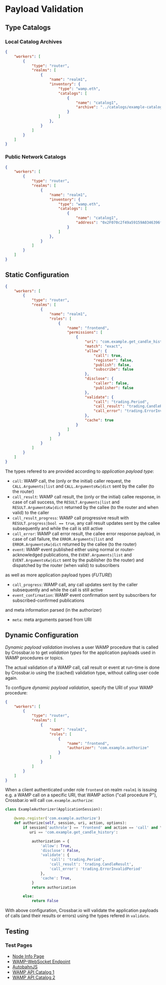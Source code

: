 # Payload Validation

## Type Catalogs

### Local Catalog Archives

```json
{
    "workers": [
        {
            "type": "router",
            "realms": [
                {
                    "name": "realm1",
                    "inventory": {
                        "type": "wamp.eth",
                        "catalogs": [
                            {
                                "name": "catalog1",
                                "archive": "../catalogs/example-catalog.zip"
                            }
                        ]
                    },
                }
            ]
        }
    ]
}
```

### Public Network Catalogs

```json
{
    "workers": [
        {
            "type": "router",
            "realms": [
                {
                    "name": "realm1",
                    "inventory": {
                        "type": "wamp.eth",
                        "catalogs": [
                            {
                                "name": "catalog1",
                                "address": "0x2F070c2f49a59159A0346396f1139203355ACA43"
                            }
                        ]
                    },
                }
            ]
        }
    ]
}
```


## Static Configuration

```json
{
    "workers": [
        {
            "type": "router",
            "realms": [
                {
                    "name": "realm1",
                    "roles": [
                        {
                            "name": "frontend",
                            "permissions": [
                                {
                                    "uri": "com.example.get_candle_history",
                                    "match": "exact",
                                    "allow": {
                                        "call": true,
                                        "register": false,
                                        "publish": false,
                                        "subscribe": false
                                    },
                                    "disclose": {
                                        "caller": false,
                                        "publisher": false
                                    },
                                    "validate": {
                                        "call": "trading.Period",
                                        "call_result": "trading.CandleResult",
                                        "call_error": "trading.ErrorInvalidPeriod"
                                    },
                                    "cache": true
                                }
                            ]
                        }
                    ]
                }
            ]
        }
    ]
}
```

The types refered to are provided according to *application payload type*:

* `call`: WAMP call, the (only or the initial) caller request, the `CALL.Arguments|list` and `CALL.ArgumentsKw|dict` sent by the caller (to the router)
* `call_result`: WAMP call result, the (only or the initial) callee response, in case of call success, the `RESULT.Arguments|list` and `RESULT.ArgumentsKw|dict` returned by the callee (to the router and when valid) to the caller
* `call_result_progress`: WAMP call progressive result with `RESULT.progress|bool == true`, any call result updates sent by the callee subsequently and while the call is still active
* `call_error`: WAMP call error result, the callee error response payload, in case of call failure, the `ERROR.Arguments|list` and `ERROR.ArgumentsKw|dict` returned by the callee (to the router)
* `event`: WAMP event published either using normal or router-acknowledged publications, the `EVENT.Arguments|list` and `EVENT.ArgumentsKw|dict` sent by the publisher (to the router) and dispatched by the router (when valid) to subscribers

as well as more application payload types (*FUTURE*)

* `call_progress`: WAMP call, any call updates sent by the caller subsequently and while the call is still active
* `event_confirmation`: WAMP event confirmation sent by subscribers for subscribed-confirmed publications

and meta information parsed (in the authorizer)

* `meta`: meta arguments parsed from URI


## Dynamic Configuration

*Dynamic payload validation* involves a user WAMP procedure that is called by
Crossbar.io to get *validation types* for the application payloads used in
WAMP procedures or topics.

The actual validation of a WAMP call, call result or event at run-time is done
by Crossbar.io using the (cached) validation type, without calling user code again.

To configure *dynamic payload validation*, specify the URI of your WAMP procedure:

```json
{
    "workers": [
        {
            "type": "router",
            "realms": [
                {
                    "name": "realm1",
                    "roles": [
                        {
                            "name": "frontend",
                            "authorizer": "com.example.authorize"
                        }
                    ]
                }
            ]
        }
    ]
}
```

When a client authenticated under role `frontend` on realm `realm1` is
issuing e.g. a WAMP call on a specific URI, that WAMP action ("call procedure P"), Crossbar.io will call `com.example.authorize`:

```python
class ExampleAuthorizer(ApplicationSession):

    @wamp.register('com.example.authorize')
    def authorize(self, session, uri, action, options):
        if session['authrole'] == 'frontend' and action == 'call' and \
           uri == 'com.example.get_candle_history':

            authorization = {
                'allow': True,
                'disclose': False,
                'validate': {
                    'call': 'trading.Period',
                    'call_result': 'trading.CandleResult',
                    'call_error': 'trading.ErrorInvalidPeriod'
                },
                'cache': True,
            }
            return authorization

        else:
            return False
```

With above configuration, Crossbar.io will validate the application payloads of calls (and their results or errors) using the types refered in `validate`.

## Testing

### Test Pages

* [Node Info Page](http://localhost:8080/info)
* [WAMP-WebSocket Endpoint](http://localhost:8080/ws)
* [AutobahnJS](http://localhost:8080/shared/autobahn/autobahn.min.js)
* [WAMP API Catalog 1](http://localhost:8080/catalog1)
* [WAMP API Catalog 2](http://localhost:8080/catalog2)
